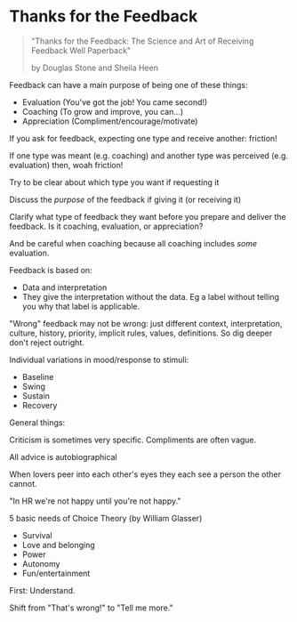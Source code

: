 ﻿# Thanks for the Feedback

> "Thanks for the Feedback: The Science and Art of Receiving Feedback Well Paperback"
>
> by Douglas Stone and Sheila Heen


Feedback can have a main purpose of being one of these things:

- Evaluation (You've got the job! You came second!)
- Coaching (To grow and improve, you can...)
- Appreciation (Compliment/encourage/motivate)

If you ask for feedback, expecting one type and receive another: friction!

If one type was meant (e.g. coaching) and another type was perceived (e.g. evaluation) then, woah friction!

Try to be clear about which type you want if requesting it

Discuss the *purpose* of the feedback if giving it (or receiving it)

Clarify what type of feedback they want before you prepare and deliver the feedback. Is it coaching, evaluation, or appreciation?

And be careful when coaching because all coaching includes *some* evaluation.

Feedback is based on:

- Data and interpretation
- They give the interpretation without the data. Eg a label without telling you why that label is applicable.

"Wrong" feedback may not be wrong: just different context, interpretation, culture, history, priority, implicit rules, values, definitions. So dig deeper don't reject outright.

Individual variations in mood/response to stimuli:

- Baseline
- Swing
- Sustain
- Recovery

General things:

Criticism is sometimes very specific. Compliments are often vague.

All advice is autobiographical

When lovers peer into each other's eyes they each see a person the other cannot.

"In HR we're not happy until you're not happy."

5 basic needs of Choice Theory (by William Glasser)

- Survival
- Love and belonging
- Power
- Autonomy
- Fun/entertainment



First: Understand.

Shift from "That's wrong!" to "Tell me more."